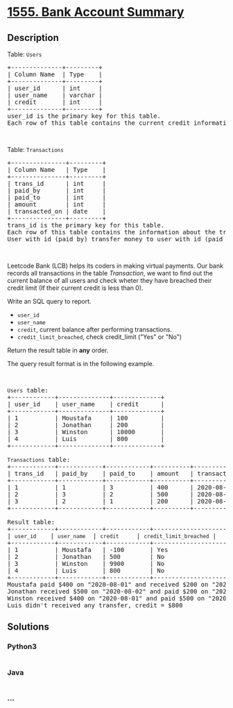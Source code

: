# [1555. Bank Account Summary](https://leetcode.com/problems/bank-account-summary)



## Description

<p>Table:&nbsp;<code>Users</code></p>

<pre>
+--------------+---------+
| Column Name  | Type    |
+--------------+---------+
| user_id      | int     |
| user_name    | varchar |
| credit       | int     |
+--------------+---------+
user_id is the primary key for this table.
Each row of this table contains the current credit information for each user.
</pre>

<p>&nbsp;</p>

<p>Table: <code>Transactions</code></p>

<pre>
+---------------+---------+
| Column Name   | Type    |
+---------------+---------+
| trans_id      | int     |
| paid_by       | int     |
| paid_to       | int     |
| amount        | int     |
| transacted_on | date    |
+---------------+---------+
trans_id is the primary key for this table.
Each row of this table contains the information about the transaction in the bank.
User with id (paid_by) transfer money to user with id (paid_to).
</pre>

<p>&nbsp;</p>

<p>Leetcode&nbsp;Bank (LCB) helps its coders in making virtual&nbsp;payments. Our bank records all transactions in the table <em>Transaction</em>, we want&nbsp;to find out the current balance of all users and check wheter they have breached their credit limit (If their current credit is less than 0).</p>

<p>Write an SQL query to report.</p>

<ul>
	<li><code>user_id</code></li>
	<li><code>user_name</code></li>
	<li><code>credit</code>, current balance after performing transactions.&nbsp;&nbsp;</li>
	<li><code>credit_limit_breached</code>, check&nbsp;credit_limit&nbsp;(&quot;Yes&quot; or &quot;No&quot;)</li>
</ul>

<p>Return the result table in <strong>any</strong> order.</p>

<p>The query result format is in the following example.</p>

<p>&nbsp;</p>

<pre>
<code>Users</code> table:
+------------+--------------+-------------+
| user_id    | user_name    | credit      |
+------------+--------------+-------------+
| 1          | Moustafa     | 100         |
| 2          | Jonathan     | 200         |
| 3          | Winston      | 10000       |
| 4          | Luis         | 800         | 
+------------+--------------+-------------+

<code>Transactions</code> table:
+------------+------------+------------+----------+---------------+
| trans_id   | paid_by    | paid_to    | amount   | transacted_on |
+------------+------------+------------+----------+---------------+
| 1          | 1          | 3          | 400      | 2020-08-01    |
| 2          | 3          | 2          | 500      | 2020-08-02    |
| 3          | 2          | 1          | 200      | 2020-08-03    |
+------------+------------+------------+----------+---------------+

Result table:
+------------+------------+------------+-----------------------+
| <code>user_id </code>   | <code>user_name</code>  | <code>credit </code>    | <code>credit_limit_breached</code> |
+------------+------------+------------+-----------------------+
| 1          | Moustafa   | -100       | Yes                   | 
| 2          | Jonathan   | 500        | No                    |
| 3          | Winston    | 9900       | No                    |
| 4          | Luis       | 800        | No                    |
+------------+------------+------------+-----------------------+
Moustafa paid $400 on &quot;2020-08-01&quot; and received $200 on &quot;2020-08-03&quot;, credit (100 -400 +200) = -$100
Jonathan received $500 on &quot;2020-08-02&quot; and paid $200 on &quot;2020-08-08&quot;, credit (200 +500 -200) = $500
Winston received $400 on &quot;2020-08-01&quot; and paid $500 on &quot;2020-08-03&quot;, credit (10000 +400 -500) = $9990
Luis didn&#39;t received any transfer, credit = $800</pre>


## Solutions

<!-- tabs:start -->

### **Python3**

```python

```

### **Java**

```java

```

### **...**

```

```

<!-- tabs:end -->
